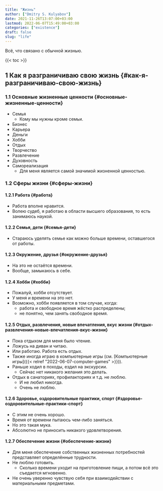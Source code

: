 ```yaml
---
title: "Жизнь"
author: ["Dmitry S. Kulyabov"]
date: 2021-11-26T13:07:00+03:00
lastmod: 2022-06-07T15:49:00+03:00
categories: ["existence"]
draft: false
slug: "life"
---
```


Всё, что связано с обычной жизнью.

<!--more-->

{{< toc >}}


## <span class="section-num">1</span> Как я разграничиваю свою жизнь {#как-я-разграничиваю-свою-жизнь}


### <span class="section-num">1.1</span> Основные жизненные ценности {#основные-жизненные-ценности}

-   Семья
    -   Кому мы нужны кроме семьи.
-   Бизнес
-   Карьера
-   Деньги
-   Хобби
-   Отдых
-   Творчество
-   Развлечение
-   Духовность
-   Самореализация
    -   Для меня является самой значимой жизненной ценностью.


### <span class="section-num">1.2</span> Сферы жизни {#сферы-жизни}


#### <span class="section-num">1.2.1</span> Работа {#работа}

-   Работа вполне нравится.
-   Волею судеб, я работаю в области высшего образования, то есть занимаюсь наукой.


#### <span class="section-num">1.2.2</span> Семья, дети {#семья-дети}

-   Стараюсь уделять семье как можно больше времени, оставшегося от работы.


#### <span class="section-num">1.2.3</span> Окружение, друзья {#окружение-друзья}

-   На это не остаётся времени.
-   Вообще, замыкаюсь в себе.


#### <span class="section-num">1.2.4</span> Хобби {#хобби}

-   Пожалуй, хобби отсутствует.
-   У меня и времени на это нет.
-   Возможно, хобби появляется в том случае, когда:
    -   работа и свободное время жёстко распределены;
    -   не понятно, чем занять свободное время.


#### <span class="section-num">1.2.5</span> Отдых, развлечения, новые впечатления, вкус жизни {#отдых-развлечения-новые-впечатления-вкус-жизни}

-   Пока отдыхом для меня было чтение.
-   Ложусь на диван и читаю.
-   Или работаю. Работа есть отдых.
-   Также иногда играю в компьютерные игры (см. [Компьютерные игры]({{< relref "2022-06-07-computer-games" >}})).
-   Раньше ходил в походы, ездил на экскурсии.
    -   Сейчас нет никакого желания это делать.
-   Отдых в санаториях, профилакториях и т.д. не люблю.
    -   И не любил никогда.
    -   Очень не люблю.


#### <span class="section-num">1.2.6</span> Здоровье, оздоровительные практики, спорт {#здоровье-оздоровительные-практики-спорт}

-   С этим не очень хорошо.
-   Время от времени пытаюсь чем-либо заняться.
-   Но это такая мука.
-   Абсолютно не приносить никакого удовлетворения.


#### <span class="section-num">1.2.7</span> Обеспечение жизни {#обеспечение-жизни}

-   Для меня обеспечение собственных жизненных потребностей представляет определённые трудности.
-   Не люблю готовить.
    -   Сколько времени уходит на приготовление пищи, а потом всё это съедается мгновенно.
-   Не очень уверенно чувствую себя при взаимодействии с материальными предметами.
